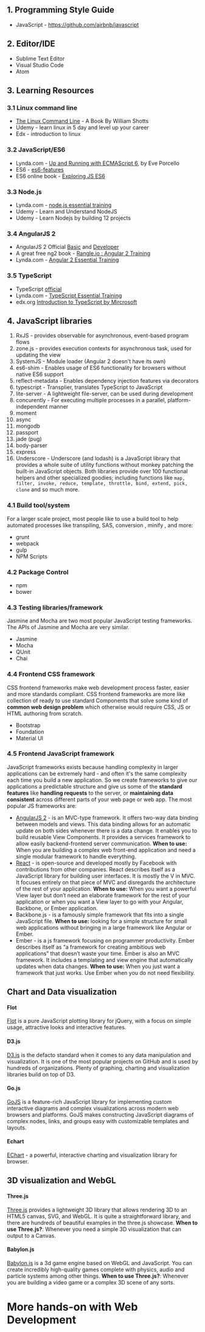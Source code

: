 
## 1. Programming Style Guide
* JavaScript - https://github.com/airbnb/javascript

## 2. Editor/IDE
* Sublime Text Editor
* Visual Studio Code
* Atom

## 3. Learning Resources

### 3.1 Linux command line
* [The Linux Command Line](http://linuxcommand.org/tlcl.php) - A Book By William Shotts
* Udemy - learn linux in 5 day and level up your career
* Edx - introduction to linux

### 3.2 JavaScript/ES6
* Lynda.com - [Up and Running with ECMAScript 6](https://www.lynda.com/JavaScript-tutorials/Up-Running-ECMAScript-6/424003-2.html), by Eve Porcello
* ES6 - [es6-features](http://es6-features.org)
* ES6 online book - [Exploring JS ES6](http://exploringjs.com/es6/)

### 3.3 Node.js
* Lynda.com - [node.js essential training](https://www.lynda.com/Node-js-tutorials/Node-js-Essential-Training/417077-2.html)
* Udemy - Learn and Understand NodeJS
* Udemy - Learn Nodejs by building 12 projects

### 3.4 AngularJS 2
* AngularJS 2 Official [Basic](https://angular.io/docs/ts/latest/guide/) and [Developer](https://angular.io/docs/ts/latest/guide/animations.html)
* A great free ng2 book - [Rangle.io : Angular 2 Training](https://www.gitbook.com/book/rangle-io/ngcourse2/details)
* Lynda.com - [Angular 2 Essential Training](https://www.lynda.com/AngularJS-tutorials/AngularJS-2-Essential-Training/422834-2.html)

### 3.5 TypeScript
* TypeScript [official](https://www.typescriptlang.org/docs/tutorial.html)
* Lynda.com - [TypeScript Essential Training](https://www.lynda.com/Typescript-tutorials/TypeScript-Essential-Training/421807-2.html)
* edx.org [Introduction to TypeScript by Mircrosoft](https://www.edx.org/course/introduction-typescript-microsoft-dev201x-1)

## 4. JavaScript libraries

1. RxJS - provides observable for asynchronous, event-based program flows
2. zone.js - provides execution contexts for asynchronous task, used for updating the view
3. SystemJS - Module loader (Angular 2 doesn't have its own)
4. es6-shim - Enables usage of ES6 functionality for browsers without native ES6 support
5. reflect-metadata - Enables dependency injection features via decorators
6. typescript - Transplier, translates TypeScript to JavaScript
7. lite-server - A lightweight file-server, can be used during development
8. concurently - For executing multiple processes in a parallel, platform-independent manner
9. moment
10. async
11. mongodb
12. passport
13. jade (pug)
14. body-parser
15. express
16. Underscore - Underscore (and lodash) is a JavaScript library that provides a whole suite of utility functions without monkey patching the built-in JavaScript objects. Both libraries provide over 100 functional helpers and other specialized goodies; including functions like `map, filter, invoke, reduce, template, throttle, bind, extend, pick, clone` and so much more.

### 4.1 Build tool/system
For a larger scale project, most people like to use a build tool to help automated processes like transpiling, SAS, conversion , minify , and more: 
* grunt
* webpack
* gulp
* NPM Scripts

### 4.2 Package Control 
* npm
* bower

### 4.3 Testing libraries/framework
Jasmine and Mocha are two most popular JavaScript testing frameworks. The APIs of Jasmine and Mocha are very similar. 
* Jasmine
* Mocha
* QUnit
* Chai

### 4.4 Frontend CSS framework
CSS frontend frameworks make web development process faster, easier and more standards compliant. CSS frontend frameworks are more like collection of ready to use standard Components that solve some kind of **common web design problem** which otherwise would require CSS, JS or HTML authoring from scratch.

* Bootstrap
* Foundation
* Material UI

### 4.5 Frontend JavaScript framework
JavaScript frameworks exists because handling complexity in larger applications can be extremely hard - and often it's the same complexity each time you build a new application. So we create frameworks to give our applications a predictable structure and give us some of the **standard features** like **handling requests** to the server, or **maintaining data consistent** across different parts of your web page or web app. The most popular JS frameworks are: 

* [AngularJS 2](https://angular.io/) - is an MVC-type framework. It offers two-way data binding between models and views. This data binding allows for an automatic update on both sides whenever there is a data change. It enables you to build reusable View Components. It provides a services framework to allow easily backend-frontend server communication. **When to use:** When you are building a complex web front-end application and need a single modular framework to handle everything. 
* [React](https://facebook.github.io/react/) - is open-source and developed mostly by Facebook with contributions from other companies. React describes itself as a JavaScript library for building user interfaces. It is mostly the V in MVC. It focuses entirely on that piece of MVC and disregards the architecture of the rest of your application. **When to use:** When you want a powerful View layer but don’t need an elaborate framework for the rest of your application or when you want a View layer to go with your Angular, Backbone, or Ember application. 
* Backbone.js - is a famously simple framework that fits into a single JavaScript file. **When to use:** looking for a simple structure for small web applications without bringing in a large framework like Angular or Ember.
* Ember - is a js framework focusing on programmer productivity. Ember describes itself as “a framework for creating ambitious web applications” that doesn’t waste your time. Ember is also an MVC framework. It includes a templating and view engine that automatically updates when data changes. **When to use:** When you just want a framework that just works. Use Ember when you do not need flexibility. 


## Chart and Data visualization
#### Flot
[Flot](http://www.flotcharts.org/) is a pure JavaScript plotting library for jQuery, with a focus on simple usage, attractive looks and interactive features.

#### D3.js
[D3.js](https://d3js.org/) is the defacto standard when it comes to any data manipulation and visualization. It is one of the most popular projects on GitHub and is used by hundreds of organizations. Plenty of graphing, charting and visualization libraries build on top of D3.

#### Go.js
[GoJS](https://gojs.net/latest/index.html) is a feature-rich JavaScript library for implementing custom interactive diagrams and complex visualizations across modern web browsers and platforms. GoJS makes constructing JavaScript diagrams of complex nodes, links, and groups easy with customizable templates and layouts.

#### Echart
[EChart](https://ecomfe.github.io/echarts/index-en.html) - a powerful, interactive charting and visualization library for browser.

## 3D visualization and WebGL

#### Three.js
[Three.js](http://threejs.org/) provides a lightweight 3D library that allows rendering 3D to an HTML5 canvas, SVG, and WebGL. It is quite a straightforward library, and there are hundreds of beautiful examples in the three.js showcase.
**When to use Three.js?**: Whenever you need a simple 3D visualization that can output to a Canvas.

#### Babylon.js
[Babylon.js](http://www.babylonjs.com/) is a 3d game engine based on WebGL and JavaScript. You can create incredibly high-quality games complete with physics, audio and particle systems among other things.
**When to use Three.js?**: Whenever you are building a video game or a complex 3D scene of any sorts.


# More hands-on with Web Development

